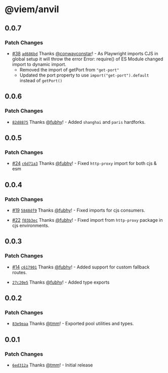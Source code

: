 # @viem/anvil

## 0.0.7

### Patch Changes

- [#38](https://github.com/wevm/anvil.js/pull/38) [`ad686bd`](https://github.com/wevm/anvil.js/commit/ad686bd82266ff7f11addd6abcd5a4f203457a1a) Thanks [@conwayconstar](https://github.com/conwayconstar)! - As Playwright imports CJS in global setup it will throw the error Error: require() of ES Module changed import to dynamic import.
  - Removed the import of getPort from `"get-port"`
  - Updated the port property to use `import("get-port").default` instead of `getPort()`

## 0.0.6

### Patch Changes

- [`82d8875`](https://github.com/wagmi-dev/anvil.js/commit/82d8875552d559aee1d80e6061bf10ab4a4f84db) Thanks [@fubhy](https://github.com/fubhy)! - Added `shanghai` and `paris` hardforks.

## 0.0.5

### Patch Changes

- [#24](https://github.com/wagmi-dev/anvil.js/pull/24) [`c6d71a3`](https://github.com/wagmi-dev/anvil.js/commit/c6d71a376fe49e53c3c7830836adbee7fd160489) Thanks [@fubhy](https://github.com/fubhy)! - Fixed `http-proxy` import for both cjs & esm

## 0.0.4

### Patch Changes

- [#19](https://github.com/wagmi-dev/anvil.js/pull/19) [`5848df9`](https://github.com/wagmi-dev/anvil.js/commit/5848df922d687978d37723144e55aa897acf7de7) Thanks [@fubhy](https://github.com/fubhy)! - Fixed imports for cjs consumers.

- [#22](https://github.com/wagmi-dev/anvil.js/pull/22) [`f03b3ec`](https://github.com/wagmi-dev/anvil.js/commit/f03b3ecb38c6eb5a3aa5fec433e50f09de558066) Thanks [@fubhy](https://github.com/fubhy)! - Fixed import from `http-proxy` package in cjs environments.

## 0.0.3

### Patch Changes

- [#14](https://github.com/wagmi-dev/anvil.js/pull/14) [`c617901`](https://github.com/wagmi-dev/anvil.js/commit/c617901751bd112355259ba65befaee2ceadf0d4) Thanks [@fubhy](https://github.com/fubhy)! - Added support for custom fallback routes.

- [`27c20e5`](https://github.com/wagmi-dev/anvil.js/commit/27c20e5640ea27dad49a786ed5ab5415d0862729) Thanks [@fubhy](https://github.com/fubhy)! - Added type exports

## 0.0.2

### Patch Changes

- [`83e9eaa`](https://github.com/wagmi-dev/anvil.js/commit/83e9eaaeaa3a5245724e72b05561f1bf53e81431) Thanks [@tmm](https://github.com/tmm)! - Exported pool utilities and types.

## 0.0.1

### Patch Changes

- [`6ed312a`](https://github.com/wagmi-dev/anvil.js/commit/6ed312ad7ddbc4e9d3cbf57afb81629c0bd6d7e5) Thanks [@tmm](https://github.com/tmm)! - Initial release

